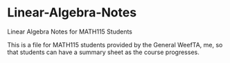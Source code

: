 # Linear-Algebra-Notes
Linear Algebra Notes for MATH115 Students

This is a file for MATH115 students provided by the General WeefTA, me, so that students can have a summary sheet as the course progresses.
